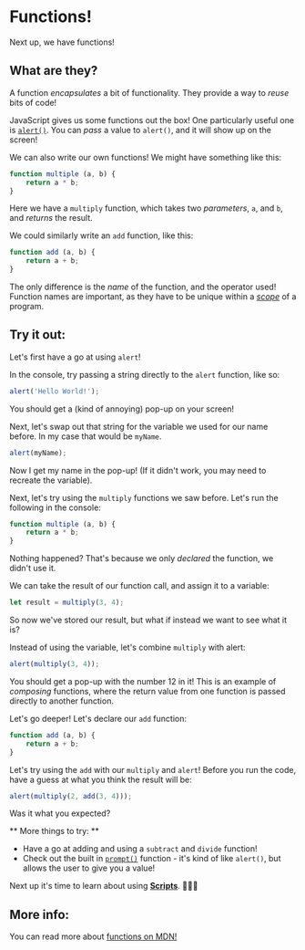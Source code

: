 # Functions!

Next up, we have functions!

## What are they?

A function *encapsulates* a bit of functionality. They provide a way to *reuse* bits of code!

JavaScript gives us some functions out the box! One particularly useful one is [`alert()`](https://developer.mozilla.org/en-US/docs/Web/API/Window/alert). You can *pass* a value to `alert()`, and it will show up on the screen!

We can also write our own functions! We might have something like this:

```javascript
function multiple (a, b) {
    return a * b;
}
```

Here we have a `multiply` function, which takes two *parameters*, `a`, and `b`, and *returns* the result.

We could similarly write an `add` function, like this:

```javascript
function add (a, b) {
    return a + b;
}
```

The only difference is the *name* of the function, and the operator used! Function names are important, as they have to be unique within a [*scope*](https://developer.mozilla.org/en-US/docs/Glossary/Scope) of a program.

## Try it out:

Let's first have a go at using `alert`!

In the console, try passing a string directly to the `alert` function, like so:

```javascript
alert('Hello World!');
```

You should get a (kind of annoying) pop-up on your screen!

Next, let's swap out that string for the variable we used for our name before. In my case that would be `myName`.

```javascript
alert(myName);
```

Now I get my name in the pop-up! (If it didn't work, you may need to recreate the variable).

Next, let's try using the `multiply` functions we saw before. Let's run the following in the console:

```javascript
function multiple (a, b) {
    return a * b;
}
```

Nothing happened? That's because we only *declared* the function, we didn't use it.

We can take the result of our function call, and assign it to a variable:

```javascript
let result = multiply(3, 4);
```

So now we've stored our result, but what if instead we want to see what it is?

Instead of using the variable, let's combine `multiply` with alert:

```javascript
alert(multiply(3, 4));
```

You should get a pop-up with the number 12 in it! This is an example of *composing* functions, where the return value from one function is passed directly to another function.

Let's go deeper! Let's declare our `add` function:

```javascript
function add (a, b) {
    return a + b;
}
```

Let's try using the `add` with our `multiply` and `alert`! Before you run the code, have a guess at what you think the result will be:

```javascript
alert(multiply(2, add(3, 4)));
```

Was it what you expected?

** More things to try: **

* Have a go at adding and using a `subtract` and `divide` function!
* Check out the built in [`prompt()`](https://developer.mozilla.org/en-US/docs/Web/API/Window/prompt) function - it's kind of like `alert()`, but allows the user to give you a value!


Next up it's time to learn about using [**Scripts**](./06%20-%20Scripts.md). 👏👏👏

## More info:

You can read more about [functions on MDN!](https://developer.mozilla.org/en-US/docs/Web/JavaScript/Guide/Functions)
